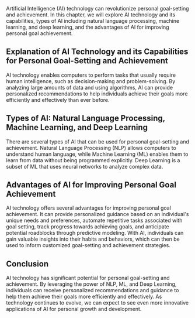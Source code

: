 
Artificial Intelligence (AI) technology can revolutionize personal goal-setting and achievement. In this chapter, we will explore AI technology and its capabilities, types of AI including natural language processing, machine learning, and deep learning, and the advantages of AI for improving personal goal achievement.

Explanation of AI Technology and its Capabilities for Personal Goal-Setting and Achievement
-------------------------------------------------------------------------------------------

AI technology enables computers to perform tasks that usually require human intelligence, such as decision-making and problem-solving. By analyzing large amounts of data and using algorithms, AI can provide personalized recommendations to help individuals achieve their goals more efficiently and effectively than ever before.

Types of AI: Natural Language Processing, Machine Learning, and Deep Learning
-----------------------------------------------------------------------------

There are several types of AI that can be used for personal goal-setting and achievement. Natural Language Processing (NLP) allows computers to understand human language, while Machine Learning (ML) enables them to learn from data without being programmed explicitly. Deep Learning is a subset of ML that uses neural networks to analyze complex data.

Advantages of AI for Improving Personal Goal Achievement
--------------------------------------------------------

AI technology offers several advantages for improving personal goal achievement. It can provide personalized guidance based on an individual's unique needs and preferences, automate repetitive tasks associated with goal setting, track progress towards achieving goals, and anticipate potential roadblocks through predictive modeling. With AI, individuals can gain valuable insights into their habits and behaviors, which can then be used to inform customized goal-setting and achievement strategies.

Conclusion
----------

AI technology has significant potential for personal goal-setting and achievement. By leveraging the power of NLP, ML, and Deep Learning, individuals can receive personalized recommendations and guidance to help them achieve their goals more efficiently and effectively. As technology continues to evolve, we can expect to see even more innovative applications of AI for personal growth and development.
